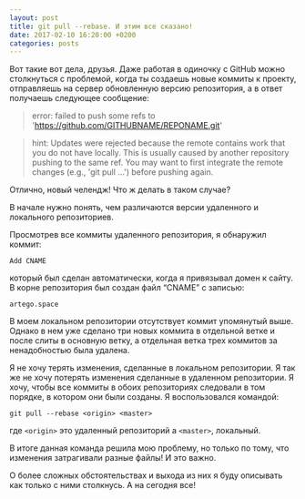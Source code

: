 ```yaml
---
layout: post
title: git pull --rebase. И этим все сказано!
date: 2017-02-10 16:20:00 +0200
categories: posts
---
```


Вот такие вот дела, друзья. Даже работая в одиночку с GitHub можно столкнуться с проблемой, когда ты создаешь новые коммиты к проекту, отправляешь на сервер обновленную версию репозитория, а в ответ получаешь следующее сообщение:

> error: failed to push some refs to 'https://github.com/GITHUBNAME/REPONAME.git'

> hint: Updates were rejected because the remote contains work that you do
> not have locally. This is usually caused by another repository pushing
> to the same ref. You may want to first integrate the remote changes
> (e.g., 'git pull ...') before pushing again.

Отлично, новый челендж! Что ж делать в таком случае?

В начале нужно понять, чем различаются версии удаленного и локального репозиториев.

Просмотрев все коммиты удаленного репозитория, я обнаружил коммит:

`Add CNAME`

который был сделан автоматически, когда я привязывал домен к сайту. В корне репозитория был создан файл “CNAME” с записью:

`artego.space`

В моем локальном репозитории отсутствует коммит упомянутый выше. Однако в нем уже сделано три новых коммита в отдельной ветке и после слиты в основную ветку, а отдельная ветка трех коммитов за ненадобностью была удалена.

Я не хочу терять изменения, сделанные в локальном репозитории. Я так же не хочу потерять изменения сделанные в удаленном репозитории. Я хочу, чтобы все коммиты в обоих репозиториях следовали в том порядке, в котором они были созданы. Я воспользовался командой:

`git pull --rebase <origin> <master>`

где `<origin>` это удаленный репозиторий а `<master>`, локальный.

В итоге данная команда решила мою проблему, но только по тому, что изменения затрагивали разные файлы! И это важно.

О более сложных обстоятельствах и выхода из них я буду описывать как только с ними столкнусь. А на сегодня все!


